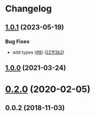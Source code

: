 # Changelog

## [1.0.1](https://github.com/mljs/airpls/compare/v1.0.0...v1.0.1) (2023-05-19)


### Bug Fixes

* add types ([#8](https://github.com/mljs/airpls/issues/8)) ([221f3b2](https://github.com/mljs/airpls/commit/221f3b2e5fbb4067f4a08822c8a0421d228c3729))

## [1.0.0](https://github.com/mljs/airpls/compare/v0.2.0...v1.0.0) (2021-03-24)

# [0.2.0](https://github.com/mljs/airpls/compare/v0.0.2...v0.2.0) (2020-02-05)



<a name="0.0.2"></a>
## 0.0.2 (2018-11-03)

